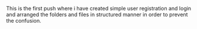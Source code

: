 This is the first push where i have created simple user registration and login and arranged the folders and files in structured manner in order to prevent the confusion.
